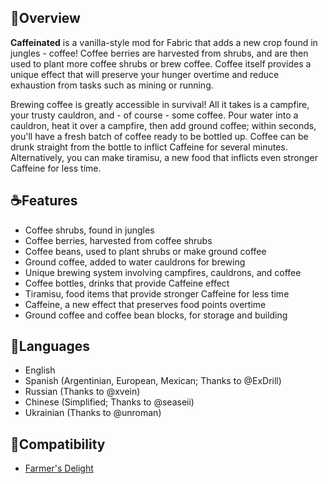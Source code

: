 ## 📖Overview
**Caffeinated** is a vanilla-style mod for Fabric that adds a new crop found in jungles - coffee! Coffee berries are harvested from shrubs, and are then used to plant more coffee shrubs or brew coffee. Coffee itself provides a unique effect that will preserve your hunger overtime and reduce exhaustion from tasks such as mining or running.

Brewing coffee is greatly accessible in survival! All it takes is a campfire, your trusty cauldron, and - of course - some coffee. Pour water into a cauldron, heat it over a campfire, then add ground coffee; within seconds, you'll have a fresh batch of coffee ready to be bottled up. Coffee can be drunk straight from the bottle to inflict Caffeine for several minutes. Alternatively, you can make tiramisu, a new food that inflicts even stronger Caffeine for less time.

## ☕Features
- Coffee shrubs, found in jungles
- Coffee berries, harvested from coffee shrubs
- Coffee beans, used to plant shrubs or make ground coffee
- Ground coffee, added to water cauldrons for brewing
- Unique brewing system involving campfires, cauldrons, and coffee
- Coffee bottles, drinks that provide Caffeine effect
- Tiramisu, food items that provide stronger Caffeine for less time
- Caffeine, a new effect that preserves food points overtime
- Ground coffee and coffee bean blocks, for storage and building

## 💬Languages
- English
- Spanish (Argentinian, European, Mexican; Thanks to @ExDrill)
- Russian (Thanks to @xvein)
- Chinese (Simplified; Thanks to @seaseii)
- Ukrainian (Thanks to @unroman)

## 🧩Compatibility
- [Farmer's Delight](https://modrinth.com/mod/farmers-delight-fabric)
